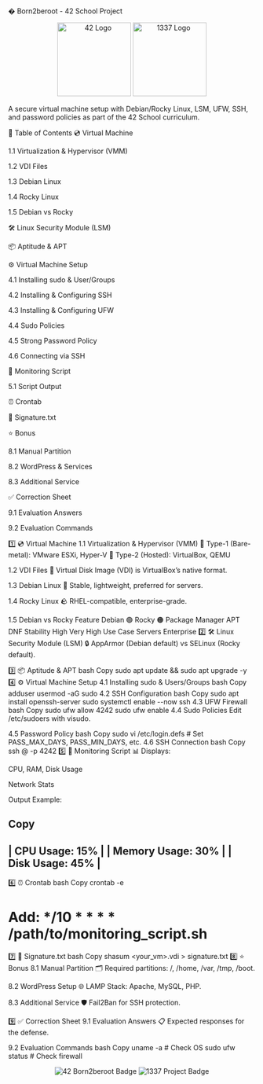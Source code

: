 � Born2beroot - 42 School Project
<p align="center"> <img src="https://upload.wikimedia.org/wikipedia/commons/thumb/8/8d/42_Logo.svg/1200px-42_Logo.svg.png" alt="42 Logo" width="150"/> <img src="https://www.1337.ma/wp-content/uploads/2021/04/1337_logo.png" alt="1337 Logo" width="150"/> </p>
A secure virtual machine setup with Debian/Rocky Linux, LSM, UFW, SSH, and password policies as part of the 42 School curriculum.

🌈 Table of Contents
💿 Virtual Machine

1.1 Virtualization & Hypervisor (VMM)

1.2 VDI Files

1.3 Debian Linux

1.4 Rocky Linux

1.5 Debian vs Rocky

🛠 Linux Security Module (LSM)

📦 Aptitude & APT

⚙️ Virtual Machine Setup

4.1 Installing sudo & User/Groups

4.2 Installing & Configuring SSH

4.3 Installing & Configuring UFW

4.4 Sudo Policies

4.5 Strong Password Policy

4.6 Connecting via SSH

🚨 Monitoring Script

5.1 Script Output

⏰ Crontab

📝 Signature.txt

⭐ Bonus

8.1 Manual Partition

8.2 WordPress & Services

8.3 Additional Service

✅ Correction Sheet

9.1 Evaluation Answers

9.2 Evaluation Commands

1️⃣ 💿 Virtual Machine
1.1 Virtualization & Hypervisor (VMM)
🔹 Type-1 (Bare-metal): VMware ESXi, Hyper-V
🔹 Type-2 (Hosted): VirtualBox, QEMU

1.2 VDI Files
📁 Virtual Disk Image (VDI) is VirtualBox’s native format.

1.3 Debian Linux
🐧 Stable, lightweight, preferred for servers.

1.4 Rocky Linux
🪨 RHEL-compatible, enterprise-grade.

1.5 Debian vs Rocky
Feature	Debian 🟢	Rocky 🟠
Package Manager	APT	DNF
Stability	High	Very High
Use Case	Servers	Enterprise
2️⃣ 🛠 Linux Security Module (LSM)
🔒 AppArmor (Debian default) vs SELinux (Rocky default).

3️⃣ 📦 Aptitude & APT
bash
Copy
sudo apt update && sudo apt upgrade -y
4️⃣ ⚙️ Virtual Machine Setup
4.1 Installing sudo & Users/Groups
bash
Copy
adduser <username>
usermod -aG sudo <username>
4.2 SSH Configuration
bash
Copy
sudo apt install openssh-server
sudo systemctl enable --now ssh
4.3 UFW Firewall
bash
Copy
sudo ufw allow 4242
sudo ufw enable
4.4 Sudo Policies
Edit /etc/sudoers with visudo.

4.5 Password Policy
bash
Copy
sudo vi /etc/login.defs  # Set PASS_MAX_DAYS, PASS_MIN_DAYS, etc.
4.6 SSH Connection
bash
Copy
ssh <user>@<ip> -p 4242
5️⃣ 🚨 Monitoring Script
📊 Displays:

CPU, RAM, Disk Usage

Network Stats

Output Example:

Copy
-------------------------------------
| CPU Usage: 15%                    |
| Memory Usage: 30%                 |
| Disk Usage: 45%                   |
-------------------------------------
6️⃣ ⏰ Crontab
bash
Copy
crontab -e
# Add: */10 * * * * /path/to/monitoring_script.sh
7️⃣ 📝 Signature.txt
bash
Copy
shasum <your_vm>.vdi > signature.txt
8️⃣ ⭐ Bonus
8.1 Manual Partition
🗂 Required partitions: /, /home, /var, /tmp, /boot.

8.2 WordPress Setup
🌐 LAMP Stack: Apache, MySQL, PHP.

8.3 Additional Service
🛡 Fail2Ban for SSH protection.

9️⃣ ✅ Correction Sheet
9.1 Evaluation Answers
📋 Expected responses for the defense.

9.2 Evaluation Commands
bash
Copy
uname -a  # Check OS
sudo ufw status  # Check firewall
<p align="center"> <img src="https://img.shields.io/badge/42-Born2beroot-blue" alt="42 Born2beroot Badge"/> <img src="https://img.shields.io/badge/1337-Project-green" alt="1337 Project Badge"/> </p>
